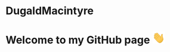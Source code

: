 # DugaldMacintyre

# Welcome to my GitHub page  <img src="/gifs/waving_hand.gif" alt="welcome" width="33" height="33" />


